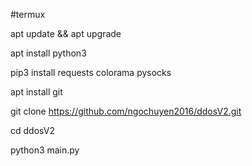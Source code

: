 #termux

apt update && apt upgrade 

apt install python3 

pip3 install requests colorama pysocks

apt install git

git clone https://github.com/ngochuyen2016/ddosV2.git

cd ddosV2

python3 main.py
